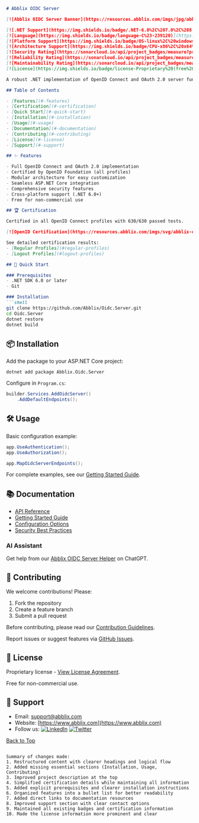 ```markdown
# Abblix OIDC Server

[![Abblix OIDC Server Banner](https://resources.abblix.com/imgs/jpg/abblix-oidc-server-github-banner.jpg)](https://www.abblix.com/abblix-oidc-server)

[![.NET Support](https://img.shields.io/badge/.NET-6.0%2C%207.0%2C%208.0%2C%209.0-512BD4)](https://docs.abblix.com/docs/technical-requirements)
[![Language](https://img.shields.io/badge/language-C%23-239120)](https://learn.microsoft.com/dotnet/csharp/)
[![Platform Support](https://img.shields.io/badge/OS-linux%2C%20windows%2C%20macOS-0078D4)](https://docs.abblix.com/docs/technical-requirements)
[![Architecture Support](https://img.shields.io/badge/CPU-x86%2C%20x64%2C%20ARM%2C%20ARM64-FF8C00)](https://docs.abblix.com/docs/technical-requirements)
[![Security Rating](https://sonarcloud.io/api/project_badges/measure?project=Abblix_Oidc.Server&metric=security_rating)](https://sonarcloud.io/summary/overall?id=Abblix_Oidc.Server)
[![Reliability Rating](https://sonarcloud.io/api/project_badges/measure?project=Abblix_Oidc.Server&metric=reliability_rating)](https://sonarcloud.io/summary/overall?id=Abblix_Oidc.Server)
[![Maintainability Rating](https://sonarcloud.io/api/project_badges/measure?project=Abblix_Oidc.Server&metric=sqale_rating)](https://sonarcloud.io/summary/overall?id=Abblix_Oidc.Server)
[![License](https://img.shields.io/badge/license-Proprietary%20(free%20for%20non--commercial)-brightgreen)](#license)

A robust .NET implementation of OpenID Connect and OAuth 2.0 server functionality, certified by the OpenID Foundation.

## Table of Contents

- [Features](#-features)
- [Certification](#-certification)
- [Quick Start](#-quick-start)
- [Installation](#-installation)
- [Usage](#-usage)
- [Documentation](#-documentation)
- [Contributing](#-contributing)
- [License](#-license)
- [Support](#-support)

## ✨ Features

- Full OpenID Connect and OAuth 2.0 implementation
- Certified by OpenID Foundation (all profiles)
- Modular architecture for easy customization
- Seamless ASP.NET Core integration
- Comprehensive security features
- Cross-platform support (.NET 6.0+)
- Free for non-commercial use

## 🏆 Certification

Certified in all OpenID Connect profiles with 630/630 passed tests.

[![OpenID Certification](https://resources.abblix.com/imgs/svg/abblix-oidc-server-openid-foundation-certification-mark.svg)](https://openid.net/certification/#OPENID-OP-P)

See detailed certification results:
- [Regular Profiles](#regular-profiles)
- [Logout Profiles](#logout-profiles)

## 🚀 Quick Start

### Prerequisites
- .NET SDK 6.0 or later
- Git

### Installation
```shell
git clone https://github.com/Abblix/Oidc.Server.git
cd Oidc.Server
dotnet restore
dotnet build
```

## 📦 Installation

Add the package to your ASP.NET Core project:

```shell
dotnet add package Abblix.Oidc.Server
```

Configure in `Program.cs`:
```csharp
builder.Services.AddOidcServer()
    .AddDefaultEndpoints();
```

## 🛠 Usage

Basic configuration example:

```csharp
app.UseAuthentication();
app.UseAuthorization();

app.MapOidcServerEndpoints();
```

For complete examples, see our [Getting Started Guide](https://docs.abblix.com/docs/getting-started-guide).

## 📚 Documentation

- [API Reference](https://docs.abblix.com/api)
- [Getting Started Guide](https://docs.abblix.com/docs/getting-started-guide)
- [Configuration Options](https://docs.abblix.com/docs/configuration)
- [Security Best Practices](https://docs.abblix.com/docs/security)

### AI Assistant
Get help from our [Abblix OIDC Server Helper](https://chat.openai.com/g/g-1icXaNyOR-abblix-oidc-server-helper) on ChatGPT.

## 🤝 Contributing

We welcome contributions! Please:
1. Fork the repository
2. Create a feature branch
3. Submit a pull request

Before contributing, please read our [Contribution Guidelines](https://github.com/Abblix/Oidc.Server/blob/main/CONTRIBUTING.md).

Report issues or suggest features via [GitHub Issues](https://github.com/Abblix/Oidc.Server/issues).

## 📜 License

Proprietary license - [View License Agreement](https://resources.abblix.com/docs/eng/standard-license-agreement-abblix-oidc-server.pdf).

Free for non-commercial use.

## 💬 Support

- Email: [support@abblix.com](mailto:support@abblix.com)
- Website: [https://www.abblix.com](https://www.abblix.com)
- Follow us: 
  [![LinkedIn](https://img.shields.io/badge/LinkedIn-0A66C2?logo=linkedin)](https://www.linkedin.com/company/abblix)
  [![Twitter](https://img.shields.io/badge/Twitter-1DA1F2?logo=twitter)](https://twitter.com/OIDCServer)

[Back to Top](#top)
```

Summary of changes made:
1. Restructured content with clearer headings and logical flow
2. Added missing essential sections (Installation, Usage, Contributing)
3. Improved project description at the top
4. Simplified certification details while maintaining all information
5. Added explicit prerequisites and clearer installation instructions
6. Organized features into a bullet list for better readability
7. Added direct links to documentation resources
8. Improved support section with clear contact options
9. Maintained all existing badges and certification information
10. Made the license information more prominent and clear